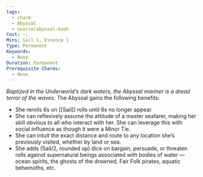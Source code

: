 ```yaml
---
tags:
  - charm
  - Abyssal
  - source/abyssal-book
Cost: —; 
Mins: Sail 1, Essence 1
Type: Permanent
Keywords:
  - None
Duration: Permanent
Prerequisite Charms:
  - None
---
```

*Baptized in the Underworld’s dark waters, the Abyssal mariner is a dread terror of the waves.*
The Abyssal gains the following benefits:
 - She rerolls 6s on [[Sail]] rolls until 6s no longer appear.
 - She can reflexively assume the attitude of a master seafarer, making her skill obvious to all who interact with her. She can leverage this with social influence as though it were a Minor Tie.
 - She can intuit the exact distance and route to any location she’s previously visited, whether by land or sea.
 - She adds (Sail/2, rounded up) dice on bargain, persuade, or threaten rolls against supernatural beings associated with bodies of water — ocean spirits, the ghosts of the drowned, Fair Folk pirates, aquatic behemoths, etc.